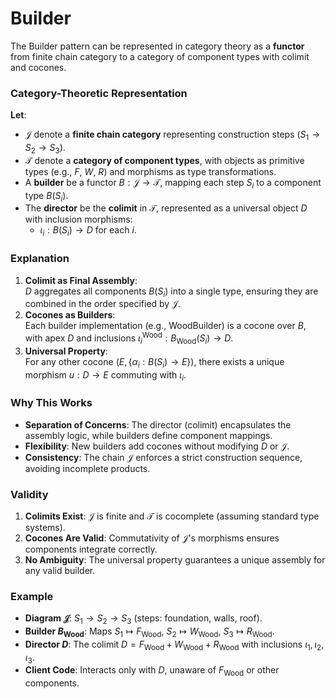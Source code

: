 # Builder

The Builder pattern can be represented in category theory as a **functor** from finite chain category to a category of component types with colimit and cocones.

### Category-Theoretic Representation  
**Let**:  
- $\mathcal{J}$ denote a **finite chain category** representing construction steps ($S_1 \to S_2 \to S_3$).  
- $\mathcal{T}$ denote a **category of component types**, with objects as primitive types (e.g., $F$, $W$, $R$) and morphisms as type transformations.  
- A **builder** be a functor $B: \mathcal{J} \to \mathcal{T}$, mapping each step $S_i$ to a component type $B(S_i)$.  
- The **director** be the **colimit** in $\mathcal{T}$, represented as a universal object $D$ with inclusion morphisms:  
  - $\iota_i : B(S_i) \to D$ for each $i$.  

### Explanation  
1. **Colimit as Final Assembly**:  
   $D$ aggregates all components $B(S_i)$ into a single type, ensuring they are combined in the order specified by $\mathcal{J}$.  
2. **Cocones as Builders**:  
   Each builder implementation (e.g., $\mathrm{WoodBuilder}$) is a cocone over $B$, with apex $D$ and inclusions $\iota_i^{\mathrm{Wood}} : B_{\mathrm{Wood}}(S_i) \to D$.  
3. **Universal Property**:  
   For any other cocone $(E, \{\alpha_i : B(S_i) \to E\})$, there exists a unique morphism $u : D \to E$ commuting with $\iota_i$.  

### Why This Works  
- **Separation of Concerns**: The director (colimit) encapsulates the assembly logic, while builders define component mappings.  
- **Flexibility**: New builders add cocones without modifying $D$ or $\mathcal{J}$.  
- **Consistency**: The chain $\mathcal{J}$ enforces a strict construction sequence, avoiding incomplete products.  

### Validity  
1. **Colimits Exist**: $\mathcal{J}$ is finite and $\mathcal{T}$ is cocomplete (assuming standard type systems).  
2. **Cocones Are Valid**: Commutativity of $\mathcal{J}$'s morphisms ensures components integrate correctly.  
3. **No Ambiguity**: The universal property guarantees a unique assembly for any valid builder.  

### Example  
- **Diagram $\mathcal{J}$**: $S_1 \to S_2 \to S_3$ (steps: foundation, walls, roof).  
- **Builder $B_{\mathrm{Wood}}$**: Maps $S_1 \mapsto F_{\mathrm{Wood}}$, $S_2 \mapsto W_{\mathrm{Wood}}$, $S_3 \mapsto R_{\mathrm{Wood}}$.  
- **Director $D$**: The colimit $D = F_{\mathrm{Wood}} + W_{\mathrm{Wood}} + R_{\mathrm{Wood}}$ with inclusions $\iota_1, \iota_2, \iota_3$.  
- **Client Code**: Interacts only with $D$, unaware of $F_{\mathrm{Wood}}$ or other components.  

